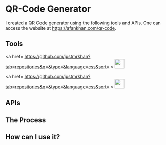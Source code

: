 # QR-Code Generator

I created a QR Code generator using the following tools and APIs. One can access the website at https://afankhan.com/qr-code.

## Tools

<a href= https://github.com/justmrkhan?tab=repositories&q=&type=&language=css&sort= > <img src="https://raw.githubusercontent.com/rahulbanerjee26/githubAboutMeGenerator/main/icons/css.svg" width= "30" height= "30px"> </a>

<a href= https://github.com/justmrkhan?tab=repositories&q=&type=&language=css&sort= > <img src="https://raw.githubusercontent.com/rahulbanerjee26/githubAboutMeGenerator/main/icons/html.svg" width= "30" height= "30px"> </a>

## APIs

## The Process

## How can I use it?
